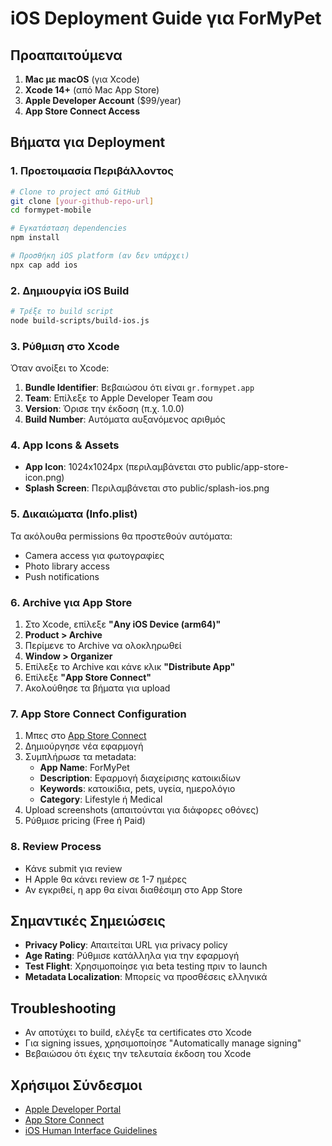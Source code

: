 # iOS Deployment Guide για ForMyPet

## Προαπαιτούμενα

1. **Mac με macOS** (για Xcode)
2. **Xcode 14+** (από Mac App Store)
3. **Apple Developer Account** ($99/year)
4. **App Store Connect Access**

## Βήματα για Deployment

### 1. Προετοιμασία Περιβάλλοντος

```bash
# Clone το project από GitHub
git clone [your-github-repo-url]
cd formypet-mobile

# Εγκατάσταση dependencies
npm install

# Προσθήκη iOS platform (αν δεν υπάρχει)
npx cap add ios
```

### 2. Δημιουργία iOS Build

```bash
# Τρέξε το build script
node build-scripts/build-ios.js
```

### 3. Ρύθμιση στο Xcode

Όταν ανοίξει το Xcode:

1. **Bundle Identifier**: Βεβαιώσου ότι είναι `gr.formypet.app`
2. **Team**: Επίλεξε το Apple Developer Team σου
3. **Version**: Όρισε την έκδοση (π.χ. 1.0.0)
4. **Build Number**: Αυτόματα αυξανόμενος αριθμός

### 4. App Icons & Assets

- **App Icon**: 1024x1024px (περιλαμβάνεται στο public/app-store-icon.png)
- **Splash Screen**: Περιλαμβάνεται στο public/splash-ios.png

### 5. Δικαιώματα (Info.plist)

Τα ακόλουθα permissions θα προστεθούν αυτόματα:
- Camera access για φωτογραφίες
- Photo library access
- Push notifications

### 6. Archive για App Store

1. Στο Xcode, επίλεξε **"Any iOS Device (arm64)"**
2. **Product > Archive**
3. Περίμενε το Archive να ολοκληρωθεί
4. **Window > Organizer**
5. Επίλεξε το Archive και κάνε κλικ **"Distribute App"**
6. Επίλεξε **"App Store Connect"**
7. Ακολούθησε τα βήματα για upload

### 7. App Store Connect Configuration

1. Μπες στο [App Store Connect](https://appstoreconnect.apple.com)
2. Δημιούργησε νέα εφαρμογή
3. Συμπλήρωσε τα metadata:
   - **App Name**: ForMyPet
   - **Description**: Εφαρμογή διαχείρισης κατοικιδίων
   - **Keywords**: κατοικίδια, pets, υγεία, ημερολόγιο
   - **Category**: Lifestyle ή Medical
4. Upload screenshots (απαιτούνται για διάφορες οθόνες)
5. Ρύθμισε pricing (Free ή Paid)

### 8. Review Process

- Κάνε submit για review
- Η Apple θα κάνει review σε 1-7 ημέρες
- Αν εγκριθεί, η app θα είναι διαθέσιμη στο App Store

## Σημαντικές Σημειώσεις

- **Privacy Policy**: Απαιτείται URL για privacy policy
- **Age Rating**: Ρύθμισε κατάλληλα για την εφαρμογή
- **Test Flight**: Χρησιμοποίησε για beta testing πριν το launch
- **Metadata Localization**: Μπορείς να προσθέσεις ελληνικά

## Troubleshooting

- Αν αποτύχει το build, ελέγξε τα certificates στο Xcode
- Για signing issues, χρησιμοποίησε "Automatically manage signing"
- Βεβαιώσου ότι έχεις την τελευταία έκδοση του Xcode

## Χρήσιμοι Σύνδεσμοι

- [Apple Developer Portal](https://developer.apple.com)
- [App Store Connect](https://appstoreconnect.apple.com)
- [iOS Human Interface Guidelines](https://developer.apple.com/design/human-interface-guidelines/)